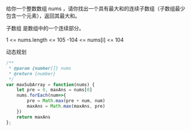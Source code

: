 给你一个整数数组 nums ，请你找出一个具有最大和的连续子数组（子数组最少包含一个元素），返回其最大和。

子数组 是数组中的一个连续部分。

1 <= nums.length <= 105
-104 <= nums[i] <= 104

动态规划
```js
/**
 * @param {number[]} nums
 * @return {number}
 */
var maxSubArray = function(nums) {
    let pre = 0, maxAns = nums[0]
    nums.forEach(num=>{
        pre = Math.max(pre + num, num)
        maxAns = Math.max(maxAns, pre)
    })
    return maxAns
};
```